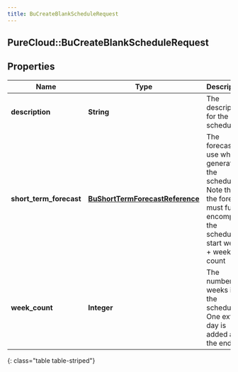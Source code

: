 ```yaml
---
title: BuCreateBlankScheduleRequest
---
```

## PureCloud::BuCreateBlankScheduleRequest

## Properties

|Name | Type | Description | Notes|
|------------ | ------------- | ------------- | -------------|
| **description** | **String** | The description for the schedule | |
| **short_term_forecast** | [**BuShortTermForecastReference**](BuShortTermForecastReference.html) | The forecast to use when generating the schedule.  Note that the forecast must fully encompass the schedule&#39;s start week + week count | [optional] |
| **week_count** | **Integer** | The number of weeks in the schedule. One extra day is added at the end | |
{: class="table table-striped"}


